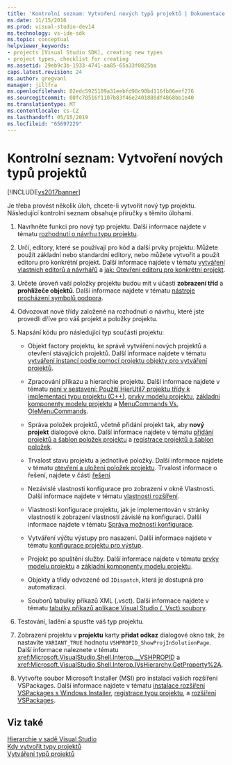 ```yaml
---
title: 'Kontrolní seznam: Vytvoření nových typů projektů | Dokumentace Microsoftu'
ms.date: 11/15/2016
ms.prod: visual-studio-dev14
ms.technology: vs-ide-sdk
ms.topic: conceptual
helpviewer_keywords:
- projects [Visual Studio SDK], creating new types
- project types, checklist for creating
ms.assetid: 29eb9c3b-1933-4741-aa85-65a33f0825ba
caps.latest.revision: 24
ms.author: gregvanl
manager: jillfra
ms.openlocfilehash: 02edc5925109a31eebfd98c90bd116fb86eef276
ms.sourcegitcommit: 08fc78516f1107b83f46e2401888df4868bb1e40
ms.translationtype: MT
ms.contentlocale: cs-CZ
ms.lasthandoff: 05/15/2019
ms.locfileid: "65697229"
---
```

# <a name="checklist-creating-new-project-types"></a>Kontrolní seznam: Vytvoření nových typů projektů
[!INCLUDE[vs2017banner](../../includes/vs2017banner.md)]

Je třeba provést několik úloh, chcete-li vytvořit nový typ projektu. Následující kontrolní seznam obsahuje příručky s těmito úlohami.  
  
1. Navrhněte funkci pro nový typ projektu. Další informace najdete v tématu [rozhodnutí o návrhu typu projektu](../../extensibility/internals/project-type-design-decisions.md).  
  
2. Určí, editory, které se používají pro kód a další prvky projektu. Můžete použít základní nebo standardní editory, nebo můžete vytvořit a použít editoru pro konkrétní projekt. Další informace najdete v tématu [vytváření vlastních editorů a návrhářů](../../extensibility/creating-custom-editors-and-designers.md) a [jak: Otevření editoru pro konkrétní projekt](../../extensibility/how-to-open-project-specific-editors.md).  
  
3. Určete úroveň vaší položky projektu budou mít v účasti **zobrazení tříd** a **prohlížeče objektů**. Další informace najdete v tématu [nástroje procházení symbolů podpora](../../extensibility/internals/supporting-symbol-browsing-tools.md).  
  
4. Odvozovat nové třídy založené na rozhodnutí o návrhu, které jste provedli dříve pro váš projekt a položky projektu.  
  
5. Napsání kódu pro následující typ součásti projektu:  
  
    - Objekt factory projektu, ke správě vytváření nových projektů a otevření stávajících projektů. Další informace najdete v tématu [vytváření instancí podle pomocí projektu objekty pro vytváření projektů](../../extensibility/internals/creating-project-instances-by-using-project-factories.md).  
  
    - Zpracování příkazu a hierarchie projektu. Další informace najdete v tématu [není v sestavení: Použití HierUtil7 projektu třídy k implementaci typu projektu (C++)](https://msdn.microsoft.com/a5c16a09-94a2-46ef-87b5-35b815e2f346), [prvky modelu projektu](../../extensibility/internals/elements-of-a-project-model.md), [základní komponenty modelu projektu](../../extensibility/internals/project-model-core-components.md) a [MenuCommands Vs. OleMenuCommands](../../misc/menucommands-vs-olemenucommands.md).  
  
    - Správa položek projektů, včetně přidání projekt tak, aby **nový projekt** dialogové okno. Další informace najdete v tématu [přidání projektů a šablon položek projektu](../../extensibility/internals/adding-project-and-project-item-templates.md) a [registrace projektů a šablon položek](../../extensibility/internals/registering-project-and-item-templates.md).  
  
    - Trvalost stavu projektu a jednotlivé položky. Další informace najdete v tématu [otevření a uložení položek projektu](../../extensibility/internals/opening-and-saving-project-items.md). Trvalost informace o řešení, najdete v části [řešení](../../extensibility/internals/solutions-overview.md).  
  
    - Nezávislé vlastnosti konfigurace pro zobrazení v okně Vlastnosti. Další informace najdete v tématu [vlastnosti rozšíření](../../extensibility/internals/extending-properties.md).  
  
    - Vlastnosti konfigurace projektu, jak je implementován v stránky vlastností k zobrazení vlastností závislé na konfiguraci. Další informace najdete v tématu [Správa možností konfigurace](../../extensibility/internals/managing-configuration-options.md).  
  
    - Vytváření výčtu výstupy pro nasazení. Další informace najdete v tématu [konfigurace projektu pro výstup](../../extensibility/internals/project-configuration-for-output.md).  
  
    - Projekt po spuštění služby. Další informace najdete v tématu [prvky modelu projektu](../../extensibility/internals/elements-of-a-project-model.md) a [základní komponenty modelu projektu](../../extensibility/internals/project-model-core-components.md).  
  
    - Objekty a třídy odvozené od `IDispatch`, která je dostupná pro automatizaci.  
  
    - Souborů tabulky příkazů XML (.vsct). Další informace najdete v tématu [tabulky příkazů aplikace Visual Studio (. Vsct) soubory](../../extensibility/internals/visual-studio-command-table-dot-vsct-files.md).  
  
6. Testování, ladění a spusťte váš typ projektu.  
  
7. Zobrazení projektu v **projektu** karty **přidat odkaz** dialogové okno tak, že nastavíte `VARIANT_TRUE` hodnotu `VSHPROPID_ShowProjInSolutionPage`. Další informace naleznete v tématu <xref:Microsoft.VisualStudio.Shell.Interop.__VSHPROPID> a <xref:Microsoft.VisualStudio.Shell.Interop.IVsHierarchy.GetProperty%2A>.  
  
8. Vytvořte soubor Microsoft Installer (MSI) pro instalaci vašich rozšíření VSPackages. Další informace najdete v tématu [instalace rozšíření VSPackages s Windows Installer](../../extensibility/internals/installing-vspackages-with-windows-installer.md), [registrace typu projektu](../../extensibility/internals/registering-a-project-type.md), a [rozšíření VSPackages](../../extensibility/internals/vspackages.md).  
  
## <a name="see-also"></a>Viz také  
 [Hierarchie v sadě Visual Studio](../../extensibility/internals/hierarchies-in-visual-studio.md)   
 [Kdy vytvořit typy projektů](../../extensibility/internals/when-to-create-project-types.md)   
 [Vytváření typů projektů](../../extensibility/internals/creating-project-types.md)
